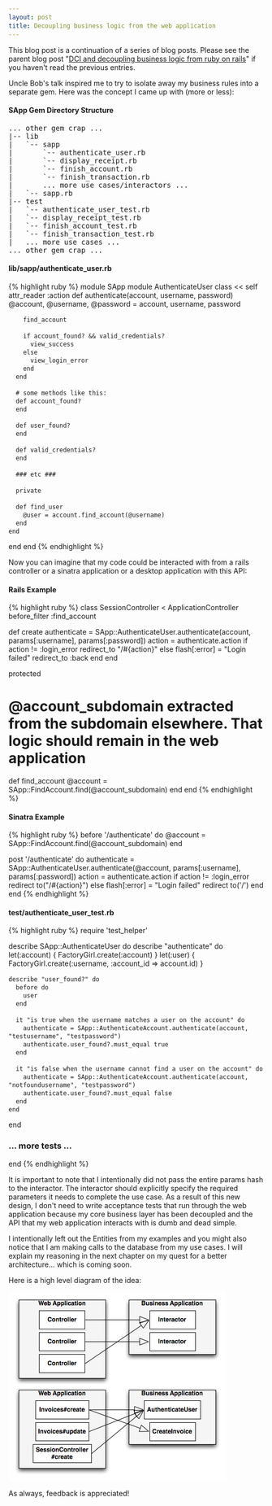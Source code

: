 ```yaml
---
layout: post
title: Decoupling business logic from the web application
---
```


<div class="alert">
This blog post is a continuation of a series of blog posts. Please see the parent blog post "<a href="/2012/05/15/dci-and-decoupling-business-logic-from-ruby-on-rails.html">DCI and decoupling business logic from ruby on rails</a>" if you haven't read the previous entries.
</div>

Uncle Bob's talk inspired me to try to isolate away my business rules into a separate gem. Here was the concept I came up with (more or less):

#### SApp Gem Directory Structure
<pre>
... other gem crap ...
|-- lib
|   `-- sapp
|       `-- authenticate_user.rb
|       `-- display_receipt.rb
|       `-- finish_account.rb
|       `-- finish_transaction.rb
|       ... more use cases/interactors ...
|   `-- sapp.rb
|-- test
|   `-- authenticate_user_test.rb
|   `-- display_receipt_test.rb
|   `-- finish_account_test.rb
|   `-- finish_transaction_test.rb
|   ... more use cases ... 
... other gem crap ...
</pre>

#### lib/sapp/authenticate_user.rb
{% highlight ruby %}
module SApp
  module AuthenticateUser
    class << self
      attr_reader :action
      def authenticate(account, username, password)
        @account, @username, @password = account, username, password

        find_account

        if account_found? && valid_credentials?
          view_success
        else
          view_login_error
        end
      end

      # some methods like this:
      def account_found?
      end

      def user_found?
      end

      def valid_credentials?
      end

      ### etc ###

      private

      def find_user
        @user = account.find_account(@username)
      end
    end
  end
end
{% endhighlight %}

Now you can imagine that my code could be interacted with from a rails controller or a sinatra application or a desktop application with this API:

#### Rails Example
{% highlight ruby %}
class SessionController < ApplicationController
  before_filter :find_account

  def create
    authenticate = SApp::AuthenticateUser.authenticate(account, params[:username], params[:password])
    action = authenticate.action
    if action != :login_error
      redirect_to "/#{action}"
    else
      flash[:error] = "Login failed"
      redirect_to :back
    end
  end

  protected
  # @account_subdomain extracted from the subdomain elsewhere. That logic should remain in the web application
  def find_account
    @account = SApp::FindAccount.find(@account_subdomain)
  end
end
{% endhighlight %}

#### Sinatra Example
{% highlight ruby %}
before '/authenticate' do
  @account = SApp::FindAccount.find(@account_subdomain)
end

post '/authenticate' do
  authenticate = SApp::AuthenticateUser.authenticate(@account, params[:username], params[:password])
  action = authenticate.action
  if action != :login_error
    redirect to("/#{action}")
  else
    flash[:error] = "Login failed"
    redirect to('/')
  end
end
{% endhighlight %}

#### test/authenticate_user_test.rb
{% highlight ruby %}
require 'test_helper'

describe SApp::AuthenticateUser do
  describe "authenticate" do
    let(:account) { FactoryGirl.create(:account) }
    let(:user) { FactoryGirl.create(:username, :account_id => account.id) }

    describe "user_found?" do
      before do
        user
      end

      it "is true when the username matches a user on the account" do
        authenticate = SApp::AuthenticateAccount.authenticate(account, "testusername", "testpassword")
        authenticate.user_found?.must_equal true
      end

      it "is false when the username cannot find a user on the account" do
        authenticate = SApp::AuthenticateAccount.authenticate(account, "notfoundusername", "testpassword")
        authenticate.user_found?.must_equal false
      end
    end
  end
  ### ... more tests ... ###
end
{% endhighlight %}

It is important to note that I intentionally did not pass the entire params hash to the interactor. The interactor should explicitly specify the required parameters it needs to complete the use case. As a result of this new design, I don't need to write acceptance tests that run through the web application because my core business layer has been decoupled and the API that my web application interacts with is dumb and dead simple. 

I intentionally left out the Entities from my examples and you might also notice that I am making calls to the database from my use cases. I will explain my reasoning in the next chapter on my quest for a better architecture... which is coming soon.

Here is a high level diagram of the idea:

<img src="/img/interactors.png">

As always, feedback is appreciated!